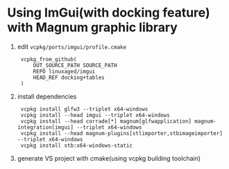 # Using ImGui(with docking feature) with Magnum graphic library

1. edit `vcpkg/ports/imgui/profile.cmake`

		vcpkg_from_github(
		    OUT_SOURCE_PATH SOURCE_PATH
		    REPO linuxaged/imgui
		    HEAD_REF docking+tables
		)

2. install dependencies

		vcpkg install glfw3 --triplet x64-windows
		vcpkg install --head imgui --triplet x64-windows
		vcpkg install --head corrade[*] magnum[glfwapplication] magnum-integration[imgui] --triplet x64-windows
		vcpkg install --head magnum-plugins[stlimporter,stbimageimporter] --triplet x64-windows
		vcpkg install stb:x64-windows-static

3. generate VS project with cmake(using vcpkg building toolchain)
